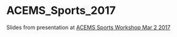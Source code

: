 # ACEMS_Sports_2017
Slides from presentation at [ACEMS Sports Workshop Mar 2 2017](https://github.com/ACEMS/SportsStats2017)
